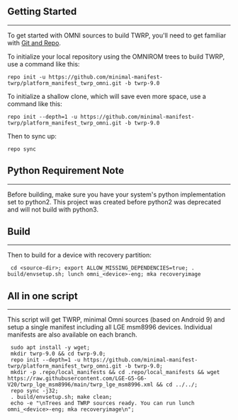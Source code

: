 ## Getting Started ##
---------------

To get started with OMNI sources to build TWRP, you'll need to get
familiar with [Git and Repo](https://source.android.com/source/using-repo.html).

To initialize your local repository using the OMNIROM trees to build TWRP, use a command like this:

    repo init -u https://github.com/minimal-manifest-twrp/platform_manifest_twrp_omni.git -b twrp-9.0

To initialize a shallow clone, which will save even more space, use a command like this:

    repo init --depth=1 -u https://github.com/minimal-manifest-twrp/platform_manifest_twrp_omni.git -b twrp-9.0

Then to sync up:

    repo sync
    
## Python Requirement Note ##
-----------------------

Before building, make sure you have your system's python implementation set to python2. 
This project was created before python2 was deprecated and will not build with python3.

## Build ##
-----

Then to build for a device with recovery partition:

     cd <source-dir>; export ALLOW_MISSING_DEPENDENCIES=true; . build/envsetup.sh; lunch omni_<device>-eng; mka recoveryimage

## All in one script ##
-----

This script will get TWRP, minimal Omni sources (based on Android 9) and setup a single manifest including all LGE msm8996 devices.
Individual manifests are also available on each branch.

     sudo apt install -y wget;
     mkdir twrp-9.0 && cd twrp-9.0;
     repo init --depth=1 -u https://github.com/minimal-manifest-twrp/platform_manifest_twrp_omni.git -b twrp-9.0;
     mkdir -p .repo/local_manifests && cd .repo/local_manifests && wget https://raw.githubusercontent.com/LGE-G5-G6-V20/twrp_lge_msm8996/main/twrp_lge_msm8996.xml && cd ../../;
     repo sync -j32;
     . build/envsetup.sh; make clean;
     echo -e "\nTrees and TWRP sources ready. You can run lunch omni_<device>-eng; mka recoveryimage\n";
